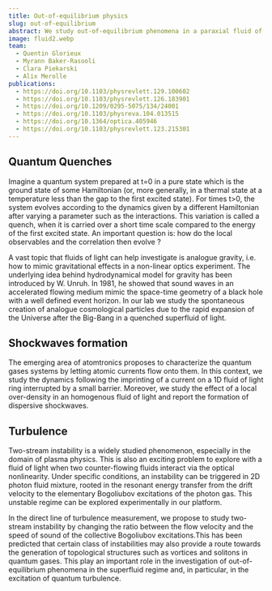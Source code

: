 ```yaml
---
title: Out-of-equilibrium physics
slug: out-of-equilibrium
abstract: We study out-of-equilibrium phenomena in a paraxial fluid of light. Since we can shape the fluid density and velocity with a high degree of control and detect the full wave-function of our state (density and phase) we have access to novel experiments with unprecedented control.
image: fluid2.webp
team:
  - Quentin Glorieux
  - Myrann Baker-Rasooli
  - Clara Piekarski
  - Alix Merolle
publications:
  - https://doi.org/10.1103/physrevlett.129.100602
  - https://doi.org/10.1103/physrevlett.126.183901
  - https://doi.org/10.1209/0295-5075/134/24001
  - https://doi.org/10.1103/physreva.104.013515
  - https://doi.org/10.1364/optica.405946
  - https://doi.org/10.1103/physrevlett.123.215301
---
```

## Quantum Quenches

Imagine a quantum system prepared at t=0 in a pure state which is the ground state of some Hamiltonian (or, more generally, in a thermal state at a temperature less than the gap to the first excited state). For times t>0, the system evolves according to the dynamics given by a different Hamiltonian after varying a parameter such as the interactions.
This variation is called a quench, when it is carried over a short time scale compared to the energy of the first excited state.
An important question is: how do the local observables and the correlation then evolve ?

A vast topic that fluids of light can help investigate is analogue gravity, i.e. how to mimic gravitational effects in a non-linear optics experiment. The underlying idea behind hydrodynamical model for gravity has been introduced by W. Unruh. In 1981, he showed that sound waves in an accelerated flowing medium mimic the space-time geometry of a black hole with a well defined event horizon.
In our lab we study the spontaneous creation of analogue cosmological particles due to the rapid expansion of the Universe after the Big-Bang in a quenched superfluid of light.

## Shockwaves formation

The emerging area of atomtronics proposes to characterize the quantum gases systems by letting atomic currents flow onto them. In this context, we study the dynamics following the imprinting of a current on a 1D fluid of light ring interrupted by a small barrier. Moreover, we study the effect of a local over-density in an homogenous fluid of light and report the formation of dispersive shockwaves.

## Turbulence

Two-stream instability is a widely studied phenomenon, especially in the domain of plasma physics.
This is also an exciting problem to explore with a fluid of light when two counter-flowing fluids interact via the optical nonlinearity.
Under specific conditions, an instability can be triggered in 2D photon fluid mixture, rooted in the resonant energy transfer from the drift velocity to the elementary Bogoliubov excitations of the photon gas.
This unstable regime can be explored experimentally in our platform.

In the direct line of turbulence measurement, we propose to study two-stream instability by changing the ratio between the flow velocity and the speed of sound of the collective Bogoliubov excitations.This has been predicted that certain class of instabilities may also provide a route towards the generation of topological structures such as vortices and solitons in quantum gases. This play an important role in the investigation of out-of-equilibrium phenomena in the superfluid regime and, in particular, in the excitation of quantum turbulence.

